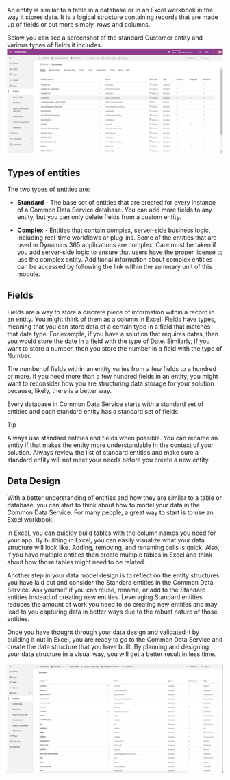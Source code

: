 An entity is similar to a table in a database or in an Excel workbook in the way it stores data. It is a logical structure containing records that are made up of fields or put more simply, rows and columns.  

Below you can see a screenshot of the standard Customer entity and various types of fields it includes.
    ![Power Apps customer entity edit form](../media/customer-entity.png)

## Types of entities

The two types of entities are:

- **Standard** - The base set of entities that are created for every instance of a Common Data Service database. You can add more fields to any entity, but you can only delete fields from a custom entity.

- **Complex** - Entities that contain complex, server-side business logic, including real-time workflows or plug-ins. Some of the entities that are used in Dynamics 365 applications are complex. Care must be taken if you add server-side logic to ensure that users have the proper license to use the complex entity. Additional information about complex entities can be accessed by following the link within the summary unit of this module.

## Fields

Fields are a way to store a discrete piece of information within a record in an entity. You might think of them as a column in Excel. Fields have types, meaning that you can store data of a certain type in a field that matches that data type. For example, if you have a solution that requires dates, then you would store the date in a field with the type of Date. Similarly, if you want to store a number, then you store the number in a field with the type of Number.

The number of fields within an entity varies from a few fields to a hundred or more. If you need more than a few hundred fields in an entity, you might want to reconsider how you are structuring data storage for your solution because, likely, there is a better way.

Every database in Common Data Service starts with a standard set of entities and each standard entity has a standard set of fields.

> [!TIP]
> Always use standard entities and fields when possible. You can rename an entity if that makes the entity more understandable in the context of your solution. Always review the list of standard entities and make sure a standard entity will not meet your needs before you create a new entity.

## Data Design

With a better understanding of entities and how they are similar to a table or database, you can start to think about how to model your data in the Common Data Service. For many people, a great way to start is to use an Excel workbook.  
 
In Excel, you can quickly build tables with the column names you need for your app. By building in Excel, you can easily visualize what your data structure will look like. Adding, removing, and renaming cells is quick. Also, if you have multiple entities then create multiple tables in Excel and think about how those tables might need to be related.  

Another step in your data model design is to reflect on the entity structures you have laid out and consider the Standard entities in the Common Data Service. Ask yourself if you can reuse, rename, or add to the Standard entities instead of creating new entities. Leveraging Standard entities reduces the amount of work you need to do creating new entities and may lead to you capturing data in better ways due to the robust nature of those entities. 

Once you have thought through your data design and validated it by building it out in Excel, you are ready to go to the Common Data Service and create the data structure that you have built. By planning and designing your data structure in a visual way, you will get a better result in less time. 

![Example of a data design model.](../media/data-model-design-example.png)